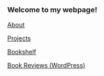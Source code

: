 ### Welcome to my webpage!

[About](about.md)

[Projects](projects.md)

[Bookshelf](bookshelf.md)

[Book Reviews (WordPress)](bookreviews.md)


